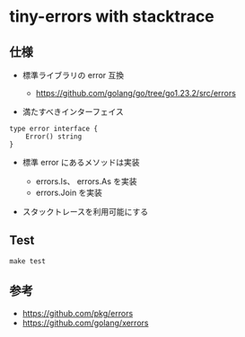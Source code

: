 # tiny-errors with stacktrace

## 仕様

- 標準ライブラリの error 互換

  - https://github.com/golang/go/tree/go1.23.2/src/errors

- 満たすべきインターフェイス

```
type error interface {
	Error() string
}
```

- 標準 error にあるメソッドは実装

  - errors.Is、 errors.As を実装
  - errors.Join を実装

- スタックトレースを利用可能にする

## Test

`make test`

## 参考

- https://github.com/pkg/errors
- https://github.com/golang/xerrors
